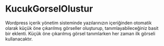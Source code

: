 # KucukGorselOlustur

Wordpress içerik yönetim sisteminde yazılarınızın içeriğinden otomatik olarak küçük öne çıkarılmış görseller oluşturup, tanımlayabileceğiniz basit bir eklenti. Küçük öne çıkarılmış görsel tanımlarken her zaman ilk görseli kullanacaktır.
